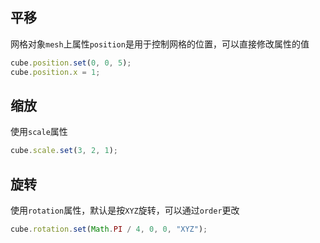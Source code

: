 ## 平移

网格对象`mesh`上属性`position`是用于控制网格的位置，可以直接修改属性的值

```js
cube.position.set(0, 0, 5);
cube.position.x = 1;
```

## 缩放

使用`scale`属性

```js
cube.scale.set(3, 2, 1);
```

## 旋转

使用`rotation`属性，默认是按`XYZ`旋转，可以通过`order`更改

```js
cube.rotation.set(Math.PI / 4, 0, 0, "XYZ");
```

